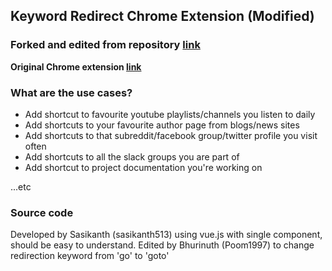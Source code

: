 ## Keyword Redirect Chrome Extension (Modified)

### Forked and edited from repository [link ](https://github.com/sasikanth513/keyword-redirect)

**Original Chrome extension [link ](https://chrome.google.com/webstore/detail/keyword-redirect/okmndadncjgigahlgcbgenaoecagebhh)**

### What are the use cases?

- Add shortcut to favourite youtube playlists/channels you listen to daily
- Add shortcuts to your favourite author page from blogs/news sites
- Add shortcuts to that subreddit/facebook group/twitter profile you visit often
- Add shortcuts to all the slack groups you are part of
- Add shortcut to project documentation you're working on

...etc

### Source code

Developed by Sasikanth (sasikanth513) using vue.js with single component, should be easy to understand.
Edited by Bhurinuth (Poom1997) to change redirection keyword from 'go' to 'goto'